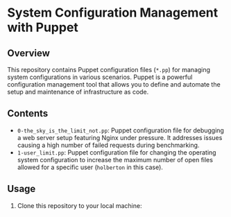 # System Configuration Management with Puppet

## Overview
This repository contains Puppet configuration files (`*.pp`) for managing system configurations in various scenarios. Puppet is a powerful configuration management tool that allows you to define and automate the setup and maintenance of infrastructure as code.

## Contents
- `0-the_sky_is_the_limit_not.pp`: Puppet configuration file for debugging a web server setup featuring Nginx under pressure. It addresses issues causing a high number of failed requests during benchmarking.
- `1-user_limit.pp`: Puppet configuration file for changing the operating system configuration to increase the maximum number of open files allowed for a specific user (`holberton` in this case).

## Usage
1. Clone this repository to your local machine:


